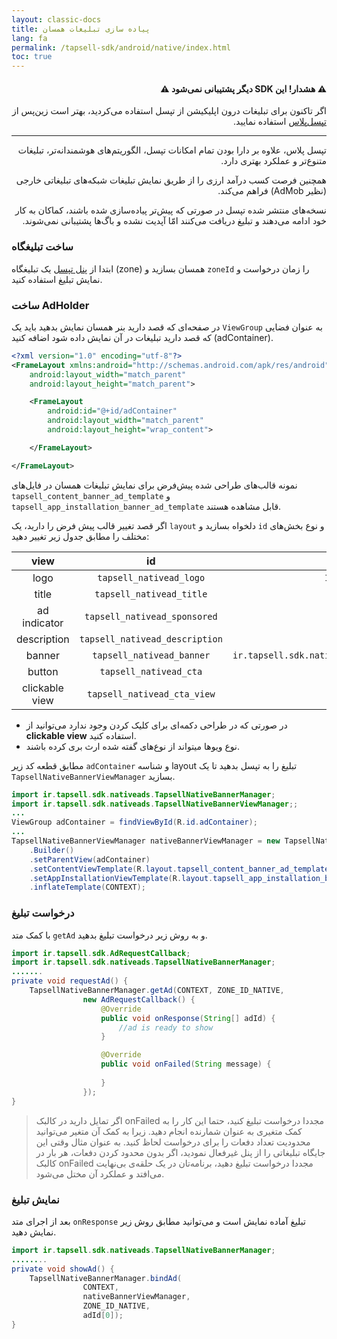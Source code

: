 ```yaml
---
layout: classic-docs
title: پیاده سازی تبلیغات همسان
lang: fa
permalink: /tapsell-sdk/android/native/index.html
toc: true
---
```


<div class="alert alert-danger" role="alert" dir="rtl" markdown="0">
  <h4 class="alert-heading">&#9888; هشدار! این SDK دیگر پشتیبانی نمی‌شود &#9888;</h4>
  <p>اگر تاکنون برای تبلیغات درون اپلیکیشن از تپسل استفاده می‌کردید، بهتر است زین‌پس از <a href="https://docs.tapsell.ir/plus-sdk/android/native/">تپسل‌پلاس</a> استفاده نمایید.</p>
  <hr>
  <p class="mb-0">تپسل پلاس، علاوه بر دارا بودن تمام امکانات تپسل، الگوریتم‌های هوشمندانه‌تر، تبلیغات متنوع‌تر و عملکرد بهتری دارد.</p>
  <p class="mb-0">همچنین فرصت کسب درآمد ارزی را از طریق نمایش تبلیغات شبکه‌های تبلیغاتی خارجی (نظیر AdMob) فراهم می‌کند.</p>
  <p class="mb-0">نسخه‌های منتشر شده تپسل در صورتی که پیش‌تر پیاده‌سازی شده باشند، کماکان به کار خود ادامه می‌دهند و تبلیغ دریافت می‌کنند امّا آپدیت نشده و باگ‌ها پشتیبانی نمی‌شوند.</p>
</div>

### ساخت تبلیغگاه
ابتدا از [پنل تپسل](https://dashboard.tapsell.ir/) یک تبلیغگاه (zone) همسان بسازید و `zoneId` را زمان درخواست و نمایش تبلیغ استفاده کنید.

### ساخت AdHolder
در صفحه‌ای که قصد دارید بنر همسان نمایش بدهید باید یک `ViewGroup` به عنوان فضایی که قصد دارید تبلیغات در آن نمایش داده شود اضافه کنید (adContainer).

```xml
<?xml version="1.0" encoding="utf-8"?>
<FrameLayout xmlns:android="http://schemas.android.com/apk/res/android"
    android:layout_width="match_parent"
    android:layout_height="match_parent">

    <FrameLayout
        android:id="@+id/adContainer"
        android:layout_width="match_parent"
        android:layout_height="wrap_content">

    </FrameLayout>

</FrameLayout>
```

نمونه قالب‌های طراحی شده پیش‌فرض برای نمایش تبلیغات همسان در فایل‌های `tapsell_content_banner_ad_template` و `tapsell_app_installation_banner_ad_template` قابل مشاهده هستند.

اگر قصد تغییر قالب پیش فرض را دارید، یک `layout` دلخواه  بسازید و `id` و نوع بخش‌های مختلف را مطابق جدول زیر تغییر دهید:

|       view       |              id              | type  |
|:------------:|:----------------------------:|:-:|
|     logo     |     `tapsell_nativead_logo`    | `ImageView`  |
|     title    |    `tapsell_nativead_title`    | `TextView`  |
| ad indicator |  `tapsell_nativead_sponsored`  | `View`  |
|  description | `tapsell_nativead_description` | `TextView`  |
|    banner    |    `tapsell_nativead_banner`   | `ir.tapsell.sdk.nativeads.views.RatioImageView`  |
|    button    |     `tapsell_nativead_cta`     | `TextView`  |
|    clickable view    |     `tapsell_nativead_cta_view`     | `View`  |


* در صورتی که در طراحی دکمه‌ای برای کلیک کردن وجود ندارد می‌توانید از **clickable view** استفاده کنید.
* نوع ویوها میتواند از نوع‌های گفته شده ارث بری کرده باشند.



مطابق قطعه کد زیر `adContainer` و شناسه layout تبلیغ را به تپسل بدهید تا یک `TapsellNativeBannerViewManager` بسازید.

```java
import ir.tapsell.sdk.nativeads.TapsellNativeBannerManager;
import ir.tapsell.sdk.nativeads.TapsellNativeBannerViewManager;;
...
ViewGroup adContainer = findViewById(R.id.adContainer);
...
TapsellNativeBannerViewManager nativeBannerViewManager = new TapsellNativeBannerManager
    .Builder()
    .setParentView(adContainer)
    .setContentViewTemplate(R.layout.tapsell_content_banner_ad_template)
    .setAppInstallationViewTemplate(R.layout.tapsell_app_installation_banner_ad_template)
    .inflateTemplate(CONTEXT);
```

### درخواست تبلیغ
با کمک متد `getAd` و به روش زیر درخواست تبلیغ بدهید.

```java
import ir.tapsell.sdk.AdRequestCallback;
import ir.tapsell.sdk.nativeads.TapsellNativeBannerManager;
.......
private void requestAd() {
    TapsellNativeBannerManager.getAd(CONTEXT, ZONE_ID_NATIVE,
                new AdRequestCallback() {
                    @Override
                    public void onResponse(String[] adId) {
                        //ad is ready to show
                    }

                    @Override
                    public void onFailed(String message) {
                        
                    }
                });
}
```

>اگر تمایل دارید در کالبک onFailed مجددا درخواست تبلیغ کنید، حتما این کار را به کمک متغیری به
عنوان شمارنده انجام دهید. زیرا به کمک آن متغیر می‌توانید محدودیت تعداد دفعات را برای
درخواست لحاظ کنید. به عنوان مثال وقتی این جایگاه تبلیغاتی را از پنل غیرفعال نمودید، اگر بدون
محدود کردن دفعات، هر بار در کالبک onFailed مجددا درخواست تبلیغ دهید، برنامه‌تان در یک حلقه‌ی
بی‌نهایت می‌افتد و عملکرد آن مختل می‌شود.

### نمایش تبلیغ
بعد از اجرای متد `onResponse` تبلیغ آماده نمایش است و می‌توانید مطابق روش زیر نمایش دهید.

```java
import ir.tapsell.sdk.nativeads.TapsellNativeBannerManager;
........
private void showAd() {
    TapsellNativeBannerManager.bindAd(
                CONTEXT,
                nativeBannerViewManager,
                ZONE_ID_NATIVE,
                adId[0]);
}                
```